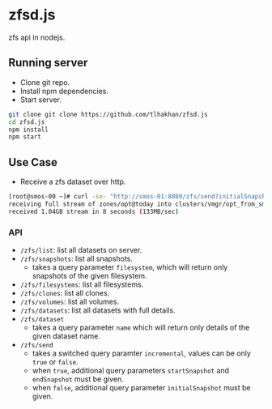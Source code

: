 # zfsd.js
zfs api in nodejs.

## Running server
- Clone git repo.
- Install npm dependencies.
- Start server.

```bash
git clone git clone https://github.com/tlhakhan/zfsd.js
cd zfsd.js
npm install
npm start
```

## Use Case
- Receive a zfs dataset over http.

```bash
[root@smos-00 ~]# curl -so- "http://smos-01:8080/zfs/send?initialSnapshot=zones/opt@today&incremental=false" | zfs recv -vF clusters/vmgr/opt_from_smos-01
receiving full stream of zones/opt@today into clusters/vmgr/opt_from_smos-01@today
received 1.04GB stream in 8 seconds (133MB/sec)
```

### API
- `/zfs/list`: list all datasets on server.
- `/zfs/snapshots`: list all snapshots.
  - takes a query parameter `filesystem`, which will return only snapshots of the given filesystem.
- `/zfs/filesystems`: list all filesystems.
- `/zfs/clones`: list all clones.
- `/zfs/volumes`: list all volumes.
- `/zfs/datasets`: list all datasets with full details.
- `/zfs/dataset`
  - takes a query parameter `name` which will return only details of the given dataset name.
- `/zfs/send`
  - takes a switched query paramter `incremental`, values can be only `true` or `false`.
  - when `true`, additional query parameters `startSnapshot` and `endSnapshot` must be given.
  - when `false`, additional query parameter `initialSnapshot` must be given.
